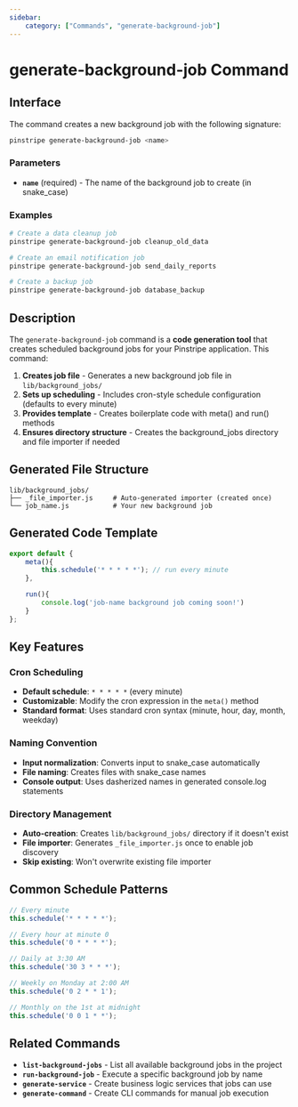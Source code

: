 ```yaml
---
sidebar:
    category: ["Commands", "generate-background-job"]
---
```

# generate-background-job Command

## Interface

The command creates a new background job with the following signature:

```bash
pinstripe generate-background-job <name>
```

### Parameters

- **`name`** (required) - The name of the background job to create (in snake_case)

### Examples

```bash
# Create a data cleanup job
pinstripe generate-background-job cleanup_old_data

# Create an email notification job
pinstripe generate-background-job send_daily_reports

# Create a backup job
pinstripe generate-background-job database_backup
```

## Description

The `generate-background-job` command is a **code generation tool** that creates scheduled background jobs for your Pinstripe application. This command:

1. **Creates job file** - Generates a new background job file in `lib/background_jobs/`
2. **Sets up scheduling** - Includes cron-style schedule configuration (defaults to every minute)
3. **Provides template** - Creates boilerplate code with meta() and run() methods
4. **Ensures directory structure** - Creates the background_jobs directory and file importer if needed

## Generated File Structure

```
lib/background_jobs/
├── _file_importer.js     # Auto-generated importer (created once)
└── job_name.js           # Your new background job
```

## Generated Code Template

```javascript
export default {
    meta(){
        this.schedule('* * * * *'); // run every minute
    },

    run(){
        console.log('job-name background job coming soon!')
    }
};
```

## Key Features

### Cron Scheduling
- **Default schedule**: `* * * * *` (every minute)
- **Customizable**: Modify the cron expression in the `meta()` method
- **Standard format**: Uses standard cron syntax (minute, hour, day, month, weekday)

### Naming Convention
- **Input normalization**: Converts input to snake_case automatically
- **File naming**: Creates files with snake_case names
- **Console output**: Uses dasherized names in generated console.log statements

### Directory Management
- **Auto-creation**: Creates `lib/background_jobs/` directory if it doesn't exist
- **File importer**: Generates `_file_importer.js` once to enable job discovery
- **Skip existing**: Won't overwrite existing file importer

## Common Schedule Patterns

```javascript
// Every minute
this.schedule('* * * * *');

// Every hour at minute 0
this.schedule('0 * * * *');

// Daily at 3:30 AM
this.schedule('30 3 * * *');

// Weekly on Monday at 2:00 AM
this.schedule('0 2 * * 1');

// Monthly on the 1st at midnight
this.schedule('0 0 1 * *');
```

## Related Commands

- **`list-background-jobs`** - List all available background jobs in the project
- **`run-background-job`** - Execute a specific background job by name
- **`generate-service`** - Create business logic services that jobs can use
- **`generate-command`** - Create CLI commands for manual job execution
